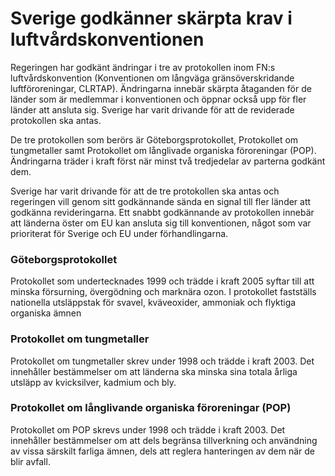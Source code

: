 # Sverige godkänner skärpta krav i luftvårdskonventionen

Regeringen har godkänt ändringar i tre av protokollen inom FN:s luftvårdskonvention (Konventionen om långväga gränsöverskridande luftföroreningar, CLRTAP). Ändringarna innebär skärpta åtaganden för de länder som är medlemmar i konventionen och öppnar också upp för fler länder att ansluta sig. Sverige har varit drivande för att de reviderade protokollen ska antas.

De tre protokollen som berörs är Göteborgsprotokollet, Protokollet om tungmetaller samt Protokollet om långlivade organiska föroreningar (POP). Ändringarna träder i kraft först när minst två tredjedelar av parterna godkänt dem.

Sverige har varit drivande för att de tre protokollen ska antas och regeringen vill genom sitt godkännande sända en signal till fler länder att godkänna revideringarna. Ett snabbt godkännande av protokollen innebär att länderna öster om EU kan ansluta sig till konventionen, något som var prioriterat för Sverige och EU under förhandlingarna.

### Göteborgsprotokollet

Protokollet som undertecknades 1999 och trädde i kraft 2005 syftar till att minska försurning, övergödning och marknära ozon. I protokollet fastställs nationella utsläppstak för svavel, kväveoxider, ammoniak och flyktiga organiska ämnen

### Protokollet om tungmetaller

Protokollet om tungmetaller skrev under 1998 och trädde i kraft 2003. Det innehåller bestämmelser om att länderna ska minska sina totala årliga utsläpp av kvicksilver, kadmium och bly.

### Protokollet om långlivande organiska föroreningar (POP)

Protokollet om POP skrevs under 1998 och trädde i kraft 2003. Det innehåller bestämmelser om att dels begränsa tillverkning och användning av vissa särskilt farliga ämnen, dels att reglera hanteringen av dem när de blir avfall.
